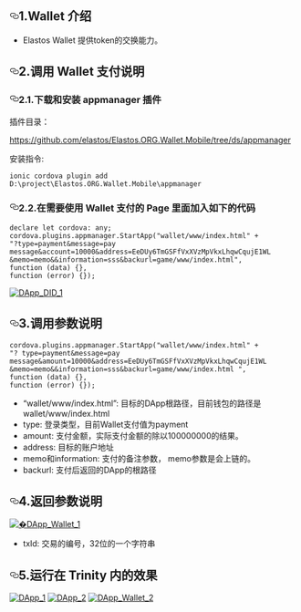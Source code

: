 <article class="markdown-body entry-content" itemprop="text"><h1><a id="user-content-1wallet-介绍" class="anchor" aria-hidden="true" href="#1wallet-介绍"><svg class="octicon octicon-link" viewBox="0 0 16 16" version="1.1" width="16" height="16" aria-hidden="true"><path fill-rule="evenodd" d="M4 9h1v1H4c-1.5 0-3-1.69-3-3.5S2.55 3 4 3h4c1.45 0 3 1.69 3 3.5 0 1.41-.91 2.72-2 3.25V8.59c.58-.45 1-1.27 1-2.09C10 5.22 8.98 4 8 4H4c-.98 0-2 1.22-2 2.5S3 9 4 9zm9-3h-1v1h1c1 0 2 1.22 2 2.5S13.98 12 13 12H9c-.98 0-2-1.22-2-2.5 0-.83.42-1.64 1-2.09V6.25c-1.09.53-2 1.84-2 3.25C6 11.31 7.55 13 9 13h4c1.45 0 3-1.69 3-3.5S14.5 6 13 6z"></path></svg></a>1.Wallet 介绍</h1>
<ul>
<li>Elastos  Wallet 提供token的交换能力。</li>
</ul>
<h2><a id="user-content-2调用-wallet-支付说明" class="anchor" aria-hidden="true" href="#2调用-wallet-支付说明"><svg class="octicon octicon-link" viewBox="0 0 16 16" version="1.1" width="16" height="16" aria-hidden="true"><path fill-rule="evenodd" d="M4 9h1v1H4c-1.5 0-3-1.69-3-3.5S2.55 3 4 3h4c1.45 0 3 1.69 3 3.5 0 1.41-.91 2.72-2 3.25V8.59c.58-.45 1-1.27 1-2.09C10 5.22 8.98 4 8 4H4c-.98 0-2 1.22-2 2.5S3 9 4 9zm9-3h-1v1h1c1 0 2 1.22 2 2.5S13.98 12 13 12H9c-.98 0-2-1.22-2-2.5 0-.83.42-1.64 1-2.09V6.25c-1.09.53-2 1.84-2 3.25C6 11.31 7.55 13 9 13h4c1.45 0 3-1.69 3-3.5S14.5 6 13 6z"></path></svg></a>2.调用 Wallet 支付说明</h2>
<h3><a id="user-content-21下载和安装-appmanager-插件" class="anchor" aria-hidden="true" href="#21下载和安装-appmanager-插件"><svg class="octicon octicon-link" viewBox="0 0 16 16" version="1.1" width="16" height="16" aria-hidden="true"><path fill-rule="evenodd" d="M4 9h1v1H4c-1.5 0-3-1.69-3-3.5S2.55 3 4 3h4c1.45 0 3 1.69 3 3.5 0 1.41-.91 2.72-2 3.25V8.59c.58-.45 1-1.27 1-2.09C10 5.22 8.98 4 8 4H4c-.98 0-2 1.22-2 2.5S3 9 4 9zm9-3h-1v1h1c1 0 2 1.22 2 2.5S13.98 12 13 12H9c-.98 0-2-1.22-2-2.5 0-.83.42-1.64 1-2.09V6.25c-1.09.53-2 1.84-2 3.25C6 11.31 7.55 13 9 13h4c1.45 0 3-1.69 3-3.5S14.5 6 13 6z"></path></svg></a>2.1.下载和安装 appmanager 插件</h3>
<p>插件目录：</p>
<p><a href="https://github.com/elastos/Elastos.ORG.Wallet.Mobile/tree/ds/appmanager">https://github.com/elastos/Elastos.ORG.Wallet.Mobile/tree/ds/appmanager</a></p>
<p>安装指令:</p>
<pre><code>ionic cordova plugin add D:\project\Elastos.ORG.Wallet.Mobile\appmanager
</code></pre>
<h3><a id="user-content-22在需要使用-wallet-支付的-page-里面加入如下的代码" class="anchor" aria-hidden="true" href="#22在需要使用-wallet-支付的-page-里面加入如下的代码"><svg class="octicon octicon-link" viewBox="0 0 16 16" version="1.1" width="16" height="16" aria-hidden="true"><path fill-rule="evenodd" d="M4 9h1v1H4c-1.5 0-3-1.69-3-3.5S2.55 3 4 3h4c1.45 0 3 1.69 3 3.5 0 1.41-.91 2.72-2 3.25V8.59c.58-.45 1-1.27 1-2.09C10 5.22 8.98 4 8 4H4c-.98 0-2 1.22-2 2.5S3 9 4 9zm9-3h-1v1h1c1 0 2 1.22 2 2.5S13.98 12 13 12H9c-.98 0-2-1.22-2-2.5 0-.83.42-1.64 1-2.09V6.25c-1.09.53-2 1.84-2 3.25C6 11.31 7.55 13 9 13h4c1.45 0 3-1.69 3-3.5S14.5 6 13 6z"></path></svg></a>2.2.在需要使用 Wallet 支付的 Page 里面加入如下的代码</h3>
<pre><code>declare let cordova: any;
cordova.plugins.appmanager.StartApp("wallet/www/index.html" +
"?type=payment&amp;message=pay message&amp;account=10000&amp;address=EeDUy6TmGSFfVxXVzMpVkxLhqwCqujE1WL
&amp;memo=memo&amp;&amp;information=sss&amp;backurl=game/www/index.html",
function (data) {},
function (error) {});
</code></pre>
<p><a target="_blank" rel="noopener noreferrer" href="/elastos/Elastos.Developer.Doc/blob/master/Ignore/images/DApp_DID_1.png"><img src="/elastos/Elastos.Developer.Doc/raw/master/Ignore/images/DApp_DID_1.png" alt="DApp_DID_1" style="max-width:100%;"></a></p>
<h2><a id="user-content-3调用参数说明" class="anchor" aria-hidden="true" href="#3调用参数说明"><svg class="octicon octicon-link" viewBox="0 0 16 16" version="1.1" width="16" height="16" aria-hidden="true"><path fill-rule="evenodd" d="M4 9h1v1H4c-1.5 0-3-1.69-3-3.5S2.55 3 4 3h4c1.45 0 3 1.69 3 3.5 0 1.41-.91 2.72-2 3.25V8.59c.58-.45 1-1.27 1-2.09C10 5.22 8.98 4 8 4H4c-.98 0-2 1.22-2 2.5S3 9 4 9zm9-3h-1v1h1c1 0 2 1.22 2 2.5S13.98 12 13 12H9c-.98 0-2-1.22-2-2.5 0-.83.42-1.64 1-2.09V6.25c-1.09.53-2 1.84-2 3.25C6 11.31 7.55 13 9 13h4c1.45 0 3-1.69 3-3.5S14.5 6 13 6z"></path></svg></a>3.调用参数说明</h2>
<pre><code>cordova.plugins.appmanager.StartApp("wallet/www/index.html" +
"? type=payment&amp;message=pay message&amp;amount=10000&amp;address=EeDUy6TmGSFfVxXVzMpVkxLhqwCqujE1WL
&amp;memo=memo&amp;&amp;information=sss&amp;backurl=game/www/index.html ",
function (data) {},
function (error) {});
</code></pre>
<ul>
<li>“wallet/www/index.html”: 目标的DApp根路径，目前钱包的路径是wallet/www/index.html</li>
<li>type: 登录类型，目前Wallet支付值为payment</li>
<li>amount: 支付金额，实际支付金额的除以100000000的结果。</li>
<li>address: 目标的账户地址</li>
<li>memo和information: 支付的备注参数， memo参数是会上链的。</li>
<li>backurl: 支付后返回的DApp的根路径</li>
</ul>
<h2><a id="user-content-4返回参数说明" class="anchor" aria-hidden="true" href="#4返回参数说明"><svg class="octicon octicon-link" viewBox="0 0 16 16" version="1.1" width="16" height="16" aria-hidden="true"><path fill-rule="evenodd" d="M4 9h1v1H4c-1.5 0-3-1.69-3-3.5S2.55 3 4 3h4c1.45 0 3 1.69 3 3.5 0 1.41-.91 2.72-2 3.25V8.59c.58-.45 1-1.27 1-2.09C10 5.22 8.98 4 8 4H4c-.98 0-2 1.22-2 2.5S3 9 4 9zm9-3h-1v1h1c1 0 2 1.22 2 2.5S13.98 12 13 12H9c-.98 0-2-1.22-2-2.5 0-.83.42-1.64 1-2.09V6.25c-1.09.53-2 1.84-2 3.25C6 11.31 7.55 13 9 13h4c1.45 0 3-1.69 3-3.5S14.5 6 13 6z"></path></svg></a>4.返回参数说明</h2>
<p><a target="_blank" rel="noopener noreferrer" href="/elastos/Elastos.Developer.Doc/blob/master/Ignore/images/DApp_Wallet_1.png"><img src="/elastos/Elastos.Developer.Doc/raw/master/Ignore/images/DApp_Wallet_1.png" alt="�DApp_Wallet_1" style="max-width:100%;"></a></p>
<ul>
<li>txId:  交易的编号，32位的一个字符串</li>
</ul>
<h2><a id="user-content-5运行在-trinity-内的效果" class="anchor" aria-hidden="true" href="#5运行在-trinity-内的效果"><svg class="octicon octicon-link" viewBox="0 0 16 16" version="1.1" width="16" height="16" aria-hidden="true"><path fill-rule="evenodd" d="M4 9h1v1H4c-1.5 0-3-1.69-3-3.5S2.55 3 4 3h4c1.45 0 3 1.69 3 3.5 0 1.41-.91 2.72-2 3.25V8.59c.58-.45 1-1.27 1-2.09C10 5.22 8.98 4 8 4H4c-.98 0-2 1.22-2 2.5S3 9 4 9zm9-3h-1v1h1c1 0 2 1.22 2 2.5S13.98 12 13 12H9c-.98 0-2-1.22-2-2.5 0-.83.42-1.64 1-2.09V6.25c-1.09.53-2 1.84-2 3.25C6 11.31 7.55 13 9 13h4c1.45 0 3-1.69 3-3.5S14.5 6 13 6z"></path></svg></a>5.运行在 Trinity 内的效果</h2>
<p><a target="_blank" rel="noopener noreferrer" href="/elastos/Elastos.Developer.Doc/blob/master/Ignore/images/DApp_1.png"><img src="/elastos/Elastos.Developer.Doc/raw/master/Ignore/images/DApp_1.png" alt="DApp_1" style="max-width:100%;"></a>
<a target="_blank" rel="noopener noreferrer" href="/elastos/Elastos.Developer.Doc/blob/master/Ignore/images/DApp_2.png"><img src="/elastos/Elastos.Developer.Doc/raw/master/Ignore/images/DApp_2.png" alt="DApp_2" style="max-width:100%;"></a>
<a target="_blank" rel="noopener noreferrer" href="/elastos/Elastos.Developer.Doc/blob/master/Ignore/images/DApp_Wallet_2.png"><img src="/elastos/Elastos.Developer.Doc/raw/master/Ignore/images/DApp_Wallet_2.png" alt="DApp_Wallet_2" style="max-width:100%;"></a></p>
</article>